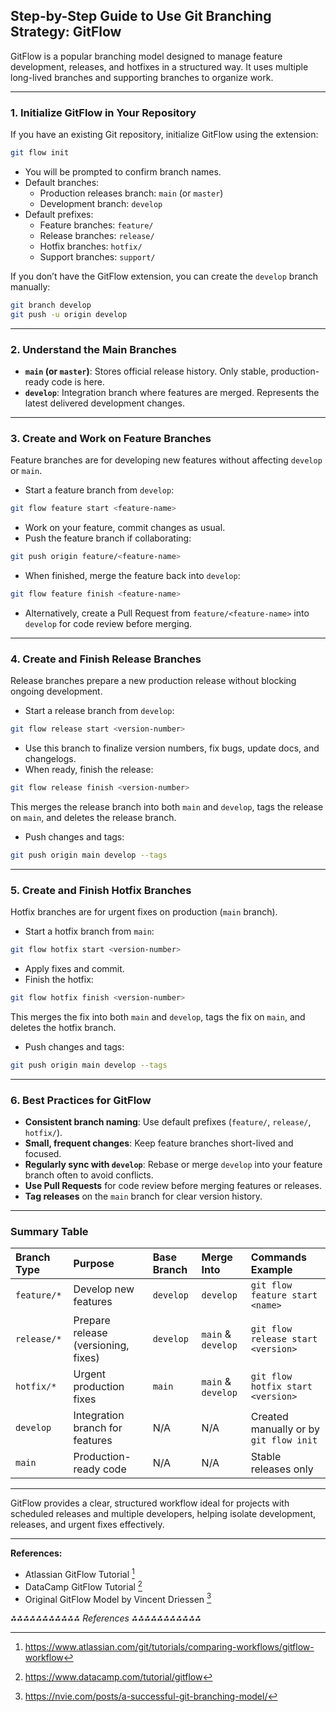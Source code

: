## Step-by-Step Guide to Use Git Branching Strategy: GitFlow

GitFlow is a popular branching model designed to manage feature development, releases, and hotfixes in a structured way. It uses multiple long-lived branches and supporting branches to organize work.

---

### 1. Initialize GitFlow in Your Repository

If you have an existing Git repository, initialize GitFlow using the extension:

```bash
git flow init
```

- You will be prompted to confirm branch names.
- Default branches:
    - Production releases branch: `main` (or `master`)
    - Development branch: `develop`
- Default prefixes:
    - Feature branches: `feature/`
    - Release branches: `release/`
    - Hotfix branches: `hotfix/`
    - Support branches: `support/`

If you don’t have the GitFlow extension, you can create the `develop` branch manually:

```bash
git branch develop
git push -u origin develop
```


---

### 2. Understand the Main Branches

- **`main` (or `master`)**: Stores official release history. Only stable, production-ready code is here.
- **`develop`**: Integration branch where features are merged. Represents the latest delivered development changes.

---

### 3. Create and Work on Feature Branches

Feature branches are for developing new features without affecting `develop` or `main`.

- Start a feature branch from `develop`:

```bash
git flow feature start <feature-name>
```

- Work on your feature, commit changes as usual.
- Push the feature branch if collaborating:

```bash
git push origin feature/<feature-name>
```

- When finished, merge the feature back into `develop`:

```bash
git flow feature finish <feature-name>
```

- Alternatively, create a Pull Request from `feature/<feature-name>` into `develop` for code review before merging.

---

### 4. Create and Finish Release Branches

Release branches prepare a new production release without blocking ongoing development.

- Start a release branch from `develop`:

```bash
git flow release start <version-number>
```

- Use this branch to finalize version numbers, fix bugs, update docs, and changelogs.
- When ready, finish the release:

```bash
git flow release finish <version-number>
```

This merges the release branch into both `main` and `develop`, tags the release on `main`, and deletes the release branch.

- Push changes and tags:

```bash
git push origin main develop --tags
```


---

### 5. Create and Finish Hotfix Branches

Hotfix branches are for urgent fixes on production (`main` branch).

- Start a hotfix branch from `main`:

```bash
git flow hotfix start <version-number>
```

- Apply fixes and commit.
- Finish the hotfix:

```bash
git flow hotfix finish <version-number>
```

This merges the fix into both `main` and `develop`, tags the fix on `main`, and deletes the hotfix branch.

- Push changes and tags:

```bash
git push origin main develop --tags
```


---

### 6. Best Practices for GitFlow

- **Consistent branch naming**: Use default prefixes (`feature/`, `release/`, `hotfix/`).
- **Small, frequent changes**: Keep feature branches short-lived and focused.
- **Regularly sync with `develop`**: Rebase or merge `develop` into your feature branch often to avoid conflicts.
- **Use Pull Requests** for code review before merging features or releases.
- **Tag releases** on the `main` branch for clear version history.

---

### Summary Table

| Branch Type | Purpose | Base Branch | Merge Into | Commands Example |
| :-- | :-- | :-- | :-- | :-- |
| `feature/*` | Develop new features | `develop` | `develop` | `git flow feature start <name>` |
| `release/*` | Prepare release (versioning, fixes) | `develop` | `main` \& `develop` | `git flow release start <version>` |
| `hotfix/*` | Urgent production fixes | `main` | `main` \& `develop` | `git flow hotfix start <version>` |
| `develop` | Integration branch for features | N/A | N/A | Created manually or by `git flow init` |
| `main` | Production-ready code | N/A | N/A | Stable releases only |


---

GitFlow provides a clear, structured workflow ideal for projects with scheduled releases and multiple developers, helping isolate development, releases, and urgent fixes effectively.

---

**References:**

- Atlassian GitFlow Tutorial [^1]
- DataCamp GitFlow Tutorial [^2]
- Original GitFlow Model by Vincent Driessen [^4]

*⁂⁂⁂⁂⁂⁂⁂⁂⁂⁂⁂ References ⁂⁂⁂⁂⁂⁂⁂⁂⁂⁂⁂*

[^1]: https://www.atlassian.com/git/tutorials/comparing-workflows/gitflow-workflow

[^2]: https://www.datacamp.com/tutorial/gitflow

[^3]: https://www.youtube.com/watch?v=gQVUCTVt39o

[^4]: https://nvie.com/posts/a-successful-git-branching-model/

[^5]: https://dev.to/karmpatel/git-branching-strategies-a-comprehensive-guide-24kh

[^6]: https://docs.aws.amazon.com/prescriptive-guidance/latest/choosing-git-branch-approach/gitflow-branching-strategy.html

[^7]: https://www.gitkraken.com/learn/git/git-flow

[^8]: https://www.youtube.com/watch?v=Aa8RpP0sf-Y

